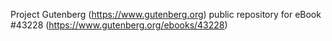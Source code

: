 Project Gutenberg (https://www.gutenberg.org) public repository for eBook #43228 (https://www.gutenberg.org/ebooks/43228)

